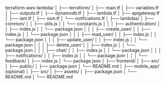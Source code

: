 terraform-aws-lambda/
│
├── terraform/
│   ├── main.tf
│   ├── variables.tf
│   ├── outputs.tf
│   ├── dynamodb.tf
│   ├── lambda.tf
│   ├── apigateway.tf
│   ├── iam.tf
│   ├── ssm.tf
│   └── notifications.tf
│
├── lambdas/
│   ├── common/
│   │   ├── utils.js
│   │   └── constants.js
│   │
│   ├── authentication/
│   │   ├── index.js
│   │   └── package.json
│   │
│   ├── create_user/
│   │   ├── index.js
│   │   └── package.json
│   │
│   ├── read_user/
│   │   ├── index.js
│   │   └── package.json
│   │
│   ├── update_user/
│   │   ├── index.js
│   │   └── package.json
│   │
│   ├── delete_user/
│   │   ├── index.js
│   │   └── package.json
│   │
│   ├── chat/
│   │   ├── index.js
│   │   └── package.json
│   │
│   ├── notifications/
│   │   ├── index.js
│   │   └── package.json
│   │
│   └── feedback/
│       ├── index.js
│       └── package.json
│
├── frontend/
│   ├── src/
│   ├── public/
│   ├── package.json
│   └── README.md
│
├── mobile_app/ (optional)
│   ├── src/
│   ├── assets/
│   ├── package.json
│   └── README.md
│
└── README.md
